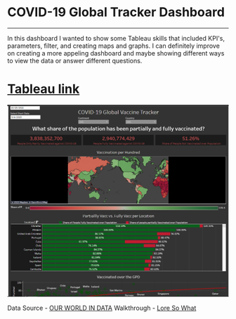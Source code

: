 # COVID-19 Global Tracker Dashboard 
***
In this dashboard I wanted to show some Tableau skills that included KPI's, parameters, filter, and creating maps and graphs. I can definitely improve on creating a more appeling dashboard and maybe showing different ways to view the data or answer different questions.  

# [ Tableau link](https://public.tableau.com/app/profile/osvaldo.ibarra/viz/Covid-19Project_16807255654250/GlobalVaccineTracker)

![](COVID-19.png)

Data Source - [OUR WORLD IN DATA](https://ourworldindata.org/covid-vaccinations)
Walkthrough - [Lore So What](https://www.youtube.com/@loresowhat)